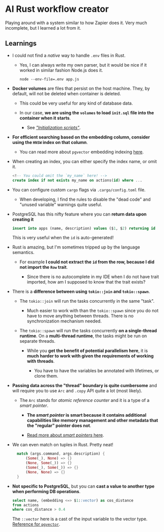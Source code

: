 # AI Rust workflow creator

Playing around with a system similar to how Zapier does it. Very much incomplete, but I learned a lot from it.

## Learnings

- I could not find a _native_ way to handle `.env` files in Rust.

  - Yes, I can always write my own parser, but it would be nice if it worked in similar fashion Node.js does it.

    ```shell
    node --env-file=.env app.js
    ```

- **Docker volumes** are files that persist on the host machine. They, by default, will not be deleted when container is deleted.

  - This could be very useful for any kind of database data.

  - In our case, **we are using the `volumes` to load `init.sql` file into the container when it starts**.

    - See [_"Initialization scripts"_](https://hub.docker.com/_/postgres/).

- **For efficient searching based on the embedding column, consider using the `HNSW` index on that column**.

  - You can read more about `pgvector` embedding indexing [here](https://github.com/pgvector/pgvector?tab=readme-ov-file#indexing).

- When creating an index, you can either specify the index name, or omit it.

  ```sql
  <!-- You could omit the `my_name` here! -->
  create index if not exists my_name on actions(id) where ...
  ```

- You can configure custom `cargo` flags via `.cargo/config.toml` file.

  - When developing, I find the rules to disable the "dead code" and "unused variable" warnings quite useful.

- PostgreSQL has this nifty feature where you can **return data upon creating it**

  ```sql
  insert into apps (name, description) values ($1, $2) returning id
  ```

  This is very useful when the `id` is auto-generated!

- Rust is amazing, but I'm sometimes tripped up by the language semantics.

  - For example **I could not extract the `id` from the row, because I did not import the `Row` trait**.

    - Since there is no autocomplete in my IDE when I do not have trait imported, how am I supposed to know that the trait exists?

- There is a **difference between using `tokio::join` and `tokio::spawn`**.

  - The `tokio::join` will run the tasks concurrently in the same "task".

    - Much easier to work with than the `tokio::spawn` since you do not have to move anything between threads. There is no synchronization mechanism needed.

  - The `tokio::spawn` will run the tasks concurrently **on a single-thread runtime**. On a **multi-thread runtime**, the tasks might be run on separate threads.

    - While you **get the benefit of potential parallelism here**, it is **much harder to work with given the requirements of working with threads**.

      - You have to have the variables be annotated with lifetimes, or clone them.

- **Passing data across the "thread" boundary is quite cumbersome** and will require you to use `Arc` and `.copy` API quite a lot (most likely).

  - The `Arc` stands for _atomic reference counter_ and it is a type of a _smart pointer_.

    - **The _smart pointer_ is smart because it contains additional capabilities like memory management and other metadata that the "regular" pointer does not**.

    - [Read more about _smart pointers_ here](https://doc.rust-lang.org/beta/book/ch15-00-smart-pointers.html).

- We can even match on tuples in Rust. Pretty neat!

  ```rust
    match (args.command, args.description) {
        (Some(_), None) => {}
        (None, Some(_)) => {}
        (Some(_), Some(_)) => {}
        (None, None) => {}
    }
  ```

- **Not specific to PostgreSQL**, but you can **cast a value to another type when performing DB operations**.

  ```sql
  select name, (embedding <=> $1::vector) as cos_distance
  from actions
  where cos_distance > 0.4
  ```

  The `::vector` here is a cast of the input variable to the vector type. [Reference for `pgvector`](https://github.com/pgvector/pgvector/blob/049972a4a3a04e0f49de73d78915706377035f48/sql/vector.sql#L154).
